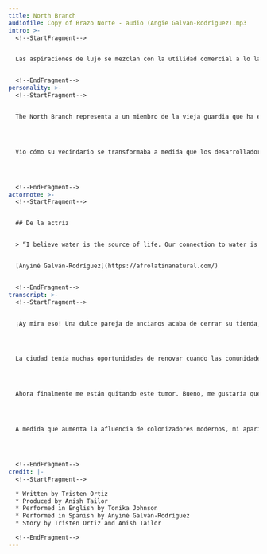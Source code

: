 ```yaml
---
title: North Branch
audiofile: Copy of Brazo Norte - audio (Angie Galvan-Rodriguez).mp3
intro: >-
  <!--StartFragment-->


  Las aspiraciones de lujo se mezclan con la utilidad comercial a lo largo de la rama norte. Curvando desde el cruce del centro en Wolf Point, esta sucursal alberga condominios de vidrio brillante y clubes exclusivos en sus orillas. Pero eventualmente, las tiendas de llantas, los lotes de autobuses y las fábricas de concreto aparecen junto con las comodidades urbanas. Goose Island, ubicada en el North Branch, recuerda épocas de industria pesada en sus suelos contaminados, incluso cuando Lincoln Yards, un patio de juegos financiado con fondos públicos para los ricos, brotara de ellos. Hacia Arriba cerca de Lathrop Homes, Related Corporation ha reducido las viviendas públicas disponibles al rehabilitar edificios de ladrillo como unidades asequibles y de lujo. Citado en el Chicago Reader, J.L. Gross, residente desde hace mucho tiempo, describe su comunidad como destripada por estructuras como un cobertizo para botes diseñado “para gente blanca”. En sus tramos superiores, North Branch se abre a frondosos parques y muelles privados que ofrecen a los propietarios un oasis urbano. Es decir, hasta que las alcantarillas combinadas se desbordan en el río.


  <!--EndFragment-->
personality: >-
  <!--StartFragment-->


  The North Branch representa a un miembro de la vieja guardia que ha estado en el vecindario durante décadas y se ha mantenido atrapado en la gentrificación. Ella es una comerciante mayor que fue un elemento fijo en la comunidad en los “tiempos anteriores”. Su tienda fue un punto focal y sirvió como un centro comunitario de facto para muchas familias en el área. La gente le dejaba una llave de repuesto de su apartamento para que la guardara en caso de que uno de los niños quedará bloqueado o un visitante llegará durante su turno de trabajo.




  Vio cómo su vecindario se transformaba a medida que los desarrolladores compraban parcelas de tierra alrededor de su tienda. Pero ella se negó a vender y simplemente aguantó mientras su comunidad estaba fuera de servicio sin ningún control o voz al respecto. Todos sus viejos vecinos se han ido y ella está superando un sentimiento de pérdida. A veces, sus antiguos clientes regresan a la tienda solo para visitarla y saludarla. Miran con desprecio a los nuevos clientes porque no comprenden la historia o el valor de lo que les precedió.




  <!--EndFragment-->
actornote: >-
  <!--StartFragment-->


  ## De la actriz


  > “I believe water is the source of life. Our connection to water is closely tied to our connection and appreciation for the power that lies within nature. To be in the presence of bodies of water allows me to be in the present moment and remind me I’m alive. They also remind me that we are only here as visitors to this great wondrous planet we call earth. Therefore, as a visitor, I must give the respect and gratitude rivers, lakes and oceans deserve by being intentional about how I protect them for generations to come.”


  [Anyiné Galván-Rodríguez](https://afrolatinanatural.com/)


  <!--EndFragment-->
transcript: >-
  <!--StartFragment-->


  ¡Ay mira eso! Una dulce pareja de ancianos acaba de cerrar su tienda, la de la esquina al final de la cuadra. Sabes que pasaron décadas dirigiendo la tienda y criando a sus hijos ahí. Seria triste ver desaparecer su establecimiento, pero nadie que fue a su tienda vive aquí ya. No queda nadie para decir que lo echarán de menos. Expulsados por el aumento de los impuestos a la propiedad causado por la gentrificación. Al igual que el acné grave, una tonelada de cabezas blancas han ido apareciendo gradualmente en los vecindarios a mi alrededor. Pero, el North Shore Channel me dice que sea feliz con todo esto. Dijeron que esto es justo lo que necesito para darme la vuelta para ser más acogedor y abierto. ¿Pero a quién le doy la bienvenida y estoy abierto? Todos mis amigos ya no pueden permitirse el lujo de vivir aquí, y ahora hay solo un montón de personas blancas.




  La ciudad tenía muchas oportunidades de renovar cuando las comunidades de color todavía estaban aquí, antes de que les sacaran el precio de sus casas. Uno de los mayores cambios que estoy atravesando es la reubicación del General Iron. Llevan mucho tiempo en mi rama. Sin embargo, he estado aquí más tiempo. Su planta es uno de los pocos corredores industriales que todavía está aquí y me alegra verlo ir. Violaron constantemente las leyes ambientales mientras su contaminación hacía metástasis en mí.




  Ahora finalmente me están quitando este tumor. Bueno, me gustaría que realmente lo estuvieran quitando. En cambio, van a reubicarse en el río de Calumet. Encontraron otro río para victimizarse. Pero al igual que el South Branch, ya tienen suficientes corredores industriales y plantas que sofocan y envenenan el vecindario que los rodea.




  A medida que aumenta la afluencia de colonizadores modernos, mi apariencia cambia para mejor, de acuerdo con los nuevos residentes con derecho que han tomado el lugar de los que estaban aquí antes. Las comodidades que se me agregan no son para las personas que han estado aquí durante años, ni para mí, de hecho. Todo lo que hace es atraer riqueza, no comunidad. ¡Ay mira que lindo! Parece que estoy recibiendo otro bar con una cervecería artesanal dentro. Empacalo, Goose Island.




  <!--EndFragment-->
credit: |-
  <!--StartFragment-->

  * Written by Tristen Ortiz
  * Produced by Anish Tailor
  * Performed in English by Tonika Johnson
  * Performed in Spanish by Anyiné Galván-Rodríguez
  * Story by Tristen Ortiz and Anish Tailor

  <!--EndFragment-->
---
```

